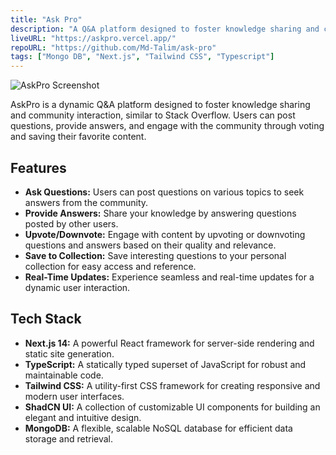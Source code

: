```yaml
---
title: "Ask Pro"
description: "A Q&A platform designed to foster knowledge sharing and community interaction."
liveURL: "https://askpro.vercel.app/"
repoURL: "https://github.com/Md-Talim/ask-pro"
tags: ["Mongo DB", "Next.js", "Tailwind CSS", "Typescript"]
---
```


![AskPro Screenshot](/ask-pro.png)

AskPro is a dynamic Q&A platform designed to foster knowledge sharing and community interaction, similar to Stack Overflow. Users can post questions, provide answers, and engage with the community through voting and saving their favorite content.

## Features

- **Ask Questions:** Users can post questions on various topics to seek answers from the community.
- **Provide Answers:** Share your knowledge by answering questions posted by other users.
- **Upvote/Downvote:** Engage with content by upvoting or downvoting questions and answers based on their quality and relevance.
- **Save to Collection:** Save interesting questions to your personal collection for easy access and reference.
- **Real-Time Updates:** Experience seamless and real-time updates for a dynamic user interaction.

## Tech Stack

- **Next.js 14:** A powerful React framework for server-side rendering and static site generation.
- **TypeScript:** A statically typed superset of JavaScript for robust and maintainable code.
- **Tailwind CSS:** A utility-first CSS framework for creating responsive and modern user interfaces.
- **ShadCN UI:** A collection of customizable UI components for building an elegant and intuitive design.
- **MongoDB:** A flexible, scalable NoSQL database for efficient data storage and retrieval.
